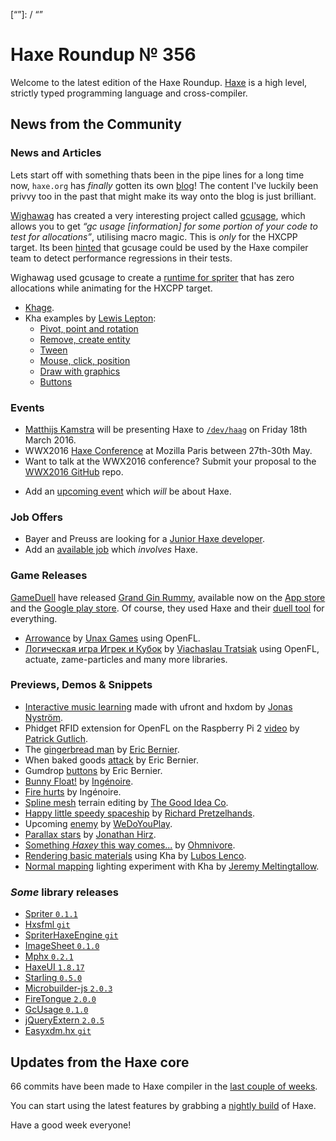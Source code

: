 [_template]: ../templates/roundup.html
[date]: / "2016-02-18 10:53:00"
[modified]: / "2016-02-18 10:53:00"
[published]: / "2016-02-18 10:53:00"
[“”]: / “”

# Haxe Roundup № 356

Welcome to the latest edition of the Haxe Roundup. [Haxe](http://haxe.org/?utm_source=haxe.io) is a high level, strictly typed programming language and cross-compiler.

## News from the Community

### News and Articles

Lets start off with something thats been in the pipe lines for a long time
now, `haxe.org` has _finally_ gotten its own [blog](http://haxe.org/blog)!
The content I've luckily been privvy too in the past that might make its way
onto the blog is just brilliant.

[Wighawag](https://twitter.com/wighawag) has created a very interesting
project called [gcusage](http://lib.haxe.org/p/gcusage/), which allows you to get _“gc usage [information] for some portion of your code to test for allocations”_, utilising macro magic. This is _only_ for the HXCPP target. Its
been [hinted](https://groups.google.com/forum/#!searchin/haxelang/gcusage/haxelang/hlaIKD1Pbs8/mPOFPSqNEQAJ) that gcusage could be used by the Haxe compiler team
to detect performance regressions in their tests.

Wighawag used gcusage to create a [runtime for spriter](http://lib.haxe.org/p/spriter) that has zero allocations while 
animating for the HXCPP target.

- [Khage](http://wighawag.com/blog/2016/02/khage/).
- Kha examples by [Lewis Lepton](https://twitter.com/lewislepton):
	+ [Pivot, point and rotation](https://github.com/lewislepton/kha-examples/tree/master/PIVOTPOINTROTATION)
	+ [Remove, create entity](hhttps://github.com/lewislepton/kha-examples/tree/master/REMOVECREATEENTITY)
	+ [Tween](https://github.com/lewislepton/kha-examples/tree/master/TWEEN)
	+ [Mouse, click, position](https://github.com/lewislepton/kha-examples/tree/master/MOUSECLICKPOSITION)
	+ [Draw with graphics](https://github.com/lewislepton/kha-examples/tree/master/DRAWWITHGRAPHICS)
	+ [Buttons](https://github.com/lewislepton/kha-examples/tree/master/BUTTONS)

### Events

- [Matthijs Kamstra](https://twitter.com/MatthijsKamstra) will be presenting Haxe to [`/dev/haag`](http://www.meetup.com/devhaag/events/228921908/) on Friday 18th March 2016.
- WWX2016 [Haxe Conference](https://github.com/silexlabs/wwx2016) at Mozilla Paris between 27th-30th May.
- Want to talk at the WWX2016 conference? Submit your proposal to the [WWX2016 GitHub](https://github.com/silexlabs/wwx2016/#talks-workshops-hackathons) repo.
+	Add an [upcoming event](https://github.com/skial/haxe.io/labels/events) which _will_ be about Haxe.

### Job Offers

- Bayer and Preuss are looking for a [Junior Haxe developer](https://groups.google.com/forum/#!msg/haxelang/iwAbZyq1PpU/_vpZ9w3pDQAJ).
- Add an [available job](https://github.com/skial/haxe.io/labels/jobs) which _involves_ Haxe.

### Game Releases

[GameDuell](https://inside.gameduell.com/) have released [Grand Gin Rummy](http://www.grandginrummy.com/), available now on the [App store](https://itunes.apple.com/us/app/grand-gin-rummy/id1031943282?mt=8) and the
[Google play store](https://play.google.com/store/apps/details?id=com.gameduell.gin). Of course, they used Haxe and their [duell tool](https://github.com/gameduell/duell) for everything.

- [Arrowance](http://www.unaxgames.com/arrowance/index.html) by [Unax Games](https://twitter.com/unaxgames) using OpenFL.
- [Логическая игра Игрек и Кубок](https://twitter.com/djnudnyj/status/701712987036508160) by [Viachaslau Tratsiak](https://twitter.com/djnudnyj) using OpenFL, actuate, zame-particles
and many more libraries.

### Previews, Demos & Snippets

- [Interactive music learning](https://twitter.com/cambiatajonas/status/699876996508213248) made with ufront and hxdom by [Jonas Nyström](https://twitter.com/cambiatajonas).
- Phidget RFID extension for OpenFL on the Raspberry Pi 2 [video](https://www.youtube.com/watch?v=xmTKIQtU1_Q&feature=youtu.be) by [Patrick Gutlich](https://twitter.com/gepatto).
- The [gingerbread man](https://twitter.com/ericmbernier/status/700179982396616705) by [Eric Bernier](https://twitter.com/ericmbernier).
- When baked goods [attack](https://twitter.com/ericmbernier/status/700513780111790080) by Eric Bernier.
- Gumdrop [buttons](https://twitter.com/ericmbernier/status/701808386489368578) by Eric Bernier.
- [Bunny Float!](https://twitter.com/ingenoire/status/701055610155114497) by [Ingénoire](https://twitter.com/ingenoire).
- [Fire hurts](https://twitter.com/ingenoire/status/701874620228620288) by Ingénoire.
- [Spline mesh](https://twitter.com/goodideaco/status/701971845818544128) terrain editing by [The Good Idea Co](https://twitter.com/goodideaco).
- [Happy little speedy spaceship](https://twitter.com/_pretzelhands/status/701194066952921088) by [Richard Pretzelhands](https://twitter.com/_pretzelhands).
- Upcoming [enemy](https://twitter.com/WeDoYouPlay/status/700782360737030147) by [WeDoYouPlay](https://twitter.com/WeDoYouPlay).
- [Parallax stars](https://twitter.com/jonathanhirz/status/701510270628323328) by [Jonathan Hirz](https://twitter.com/jonathanhirz).
- [Something _Haxey_ this way comes...](https://twitter.com/4_AM_Games/status/701319962074415104) by [Ohmnivore](https://twitter.com/4_AM_Games).
- [Rendering basic materials](https://twitter.com/luboslenco/status/701165028368654337) using Kha by [Lubos Lenco](https://twitter.com/luboslenco).
- [Normal mapping](https://twitter.com/Meltingtallow/status/701510147324014592) lighting experiment with Kha by [Jeremy Meltingtallow](https://twitter.com/Meltingtallow).

### *Some* library releases

- [Spriter `0.1.1`](http://lib.haxe.org/p/spriter/)
- [Hxsfml `git`](https://github.com/tienery/hxsfml)
- [SpriterHaxeEngine `git`](https://github.com/loudoweb/SpriterHaxeEngine)
- [ImageSheet `0.1.0`](http://lib.haxe.org/p/imagesheet)
- [Mphx `0.2.1`](http://lib.haxe.org/p/mphx)
- [HaxeUI `1.8.17`](http://lib.haxe.org/p/haxeui)
- [Starling `0.5.0`](http://lib.haxe.org/p/starling)
- [Microbuilder-js `2.0.3`](http://lib.haxe.org/p/microbuilder-js)
- [FireTongue `2.0.0`](http://lib.haxe.org/p/firetongue)
- [GcUsage `0.1.0`](http://lib.haxe.org/p/gcusage)
- [jQueryExtern `2.0.5`](http://lib.haxe.org/p/jQueryExtern)
- [Easyxdm.hx `git`](https://github.com/francescoagati/easyxdm.hx)

## Updates from the Haxe core

66 commits have been made to Haxe compiler in the [last couple of weeks].



You can start using the latest features by grabbing a [nightly build] of Haxe.

Have a good week everyone!

[last couple of weeks]: https://github.com/issues?utf8=%E2%9C%93&q=closed%3A2016-02-17..2016-02-28+org%3Ahaxefoundation+is%3Aclosed+
[issues]: https://github.com/issues?utf8=%E2%9C%93&q=language%3Ahaxe+language%3Ac%2B%2B+language%3Ac+org%3Ahaxefoundation+org%3Aopenfl+org%3Asnowkit+org%3AKTXSoftware+org%3Ahaxeflixel+org%3Ahaxepunk+org%3Anmehost+org%3Ahaxeui+org%3Ahaxetink+org%3Anative-toolkit+org%3AStencyl+repo%3Ahaxe-js-kit+user%3Aunderscorediscovery+is%3Aclosed+closed%3A2016-02-17..2016-02-28
[nightly build]: http://build.haxe.org
